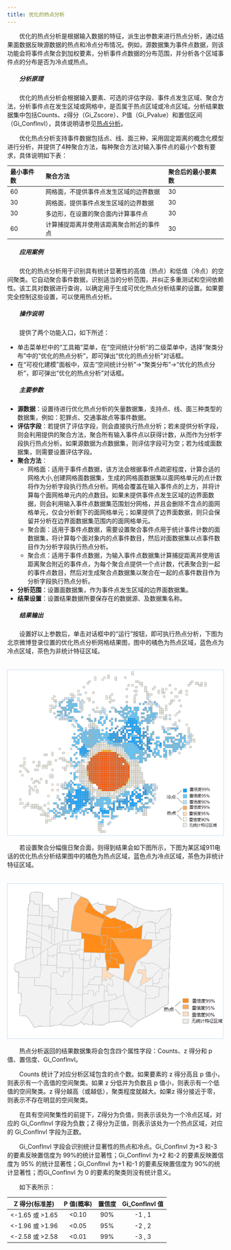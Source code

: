 ```yaml
---
title: 优化的热点分析
---
```


　　优化的热点分析是根据输入数据的特征，派生出参数来进行热点分析，通过结果面数据反映源数据的热点和冷点分布情况。例如，源数据集为事件点数据，则该功能会将事件点聚合到加权要素，分析事件点数据的分布范围，并分析各个区域事件点的分布是否为冷点或热点。

##### 　　分析原理

　　优化的热点分析会根据输入要素、可选的评估字段、事件点发生区域、聚合方法，分析事件点在发生区域或网格中，是否属于热点区域或冷点区域。分析结果数据集中包括Counts、z得分（Gi_Zscore）、P值（Gi_Pvalue）和置信区间（Gi_ConfInvl），具体说明请参见[热点分析](HotSpotAnalyst.html)。

　　优化热点分析支持事件数据包括点、线、面三种，采用固定距离的概念化模型进行分析，并提供了4种聚合方法，每种聚合方法对输入事件点的最小个数有要求，具体说明如下表：

 最小事件数  |聚合方法     | 聚合后的最小要素数 
 :----------- | :--------- | :------------
 60 | 网格面，不提供事件点发生区域的边界数据   | 30 
 30 | 网格面，提供事件点发生区域的边界数据   | 30 
 30 | 多边形，在设置的聚合面内计算事件点   | 30 
 60 | 计算捕捉距离并使用该距离聚合附近的事件点    | 30 



##### 　　应用案例

　　优化的热点分析用于识别具有统计显著性的高值（热点）和低值（冷点）的空间聚类。它自动聚合事件数据，识别适当的分析范围，并纠正多重测试和空间依赖性。该工具对数据进行查询，以确定用于生成可优化热点分析结果的设置。如果要完全控制这些设置，可以使用热点分析。 

##### 　　操作说明

　　提供了两个功能入口，如下所述：

- 单击菜单栏中的“工具箱”菜单，在“空间统计分析”的二级菜单中，选择“聚类分布”中的“优化的热点分析”，即可弹出“优化的热点分析”对话框。
- 在“可视化建模”面板中，双击“空间统计分析”→“聚类分布”→“优化的热点分析”，即可弹出“优化的热点分析”对话框。

##### 　　主要参数

- **源数据**：设置待进行优化热点分析的矢量数据集，支持点、线、面三种类型的数据集，例如：犯罪点、交通事故点等事件数据。
- **评估字段**：若提供了评估字段，则会直接执行热点分析；若未提供分析字段，则会利用提供的聚合方法，聚合所有输入事件点以获得计数，从而作为分析字段执行热点分析。如果源数据为点数据集，则评估字段可为空；若为线或面数据集，则需要设置评估字段。
- **聚合方法**：
  - 网格面：适用于事件点数据，该方法会根据事件点疏密程度，计算合适的网格大小,创建网格面数据集，生成的网格面数据集以面网格单元的点计数将作为分析字段执行热点分析。网格会覆盖在输入事件点的上方，并将计算每个面网格单元内的点数目。如果未提供事件点发生区域的边界面数据，则会利用输入事件点数据集范围划分网格，并且会删除不含点的面网格单元，仅会分析剩下的面网格单元；如果提供了边界面数据，则只会保留并分析在边界面数据集范围内的面网格单元。
  - 聚合面：适用于事件点数据，需要设置聚合事件点用于统计事件计数的面数据集，将计算每个面对象内的点事件数目，然后对面数据集以点事件数目作为分析字段执行热点分析。
  - 聚合点：适用于事件点数据，为输入事件点数据集计算捕捉距离并使用该距离聚合附近的事件点，为每个聚合点提供一个点计数，代表聚合到一起的事件点数目，然后对生成聚合点数据集以聚合在一起的点事件数目作为分析字段执行热点分析。
- **分析范围**：设置面数据集，作为事件点发生区域的边界面数据集。
- **结果设置**：设置结果数据所要保存在的数据源、及数据集名称。

##### 　　结果输出

　　设置好以上参数后，单击对话框中的“运行”按钮，即可执行热点分析，下图为北京微博登录位置的优化热点分析网格结果图，图中的橘色为热点区域，蓝色点为冷点区域，茶色为非统计特征区域。

　　![](img/OptimizedHotSpotResult.png)

　　若设置聚合分幅俄日聚合面，则得到结果会如下图所示，下图为某区域911电话的优化热点分析结果图中的橘色为热点区域，蓝色点为冷点区域，茶色为非统计特征区域。

　　![](img/OptimizedHotSpotResult1.png)

　　热点分析返回的结果数据集将会包含四个属性字段：Counts、z 得分和 p 值、置信度、Gi_ConfInvl。 

　　Counts 统计了对应分析区域包含的点个数。如果要素的 z 得分高且 p 值小，则表示有一个高值的空间聚类。如果 z 分低并为负数且 p 值小，则表示有一个低值的空间聚类。z 得分越高（或越低），聚类程度就越大。如果z 得分接近于零，则表示不存在明显的空间聚类。

　　在具有空间聚集性的前提下，Z得分为负值，则表示该处为一个冷点区域，对应的 Gi_ConfInvl 字段为负数；Z 得分为正值，则表示该处为一个热点区域，对应的 Gi_ConfInvl 字段为正数。

　　Gi_ConfInvl 字段会识别统计显著性的热点和冷点。Gi_ConfInvl 为+3 和-3 的要素反映置信度为 99%的统计显著性；Gi_ConfInvl 为+2 和-2 的要素反映置信度为 95% 的统计显著性；Gi_ConfInvl 为+1 和-1 的要素反映置信度为 90%的统计显著性；而Gi_ConfInvl 为 0 的要素的聚类则没有统计意义。  

　　如下表所示：

|   Z 得分(标准差)    | P 值(概率) | 置信度  | Gi_ConfInvl 值 |
| :------------: | :-----: | :--: | :-----------: |
| <-1.65 或 >1.65 |  <0.10  | 90%  |    -1 , 1     |
| <-1.96 或 >1.96 |  <0.05  | 95%  |    -2 , 2     |
| <-2.58 或 >2.58 |  <0.01  | 99%  |    -3 , 3     |



